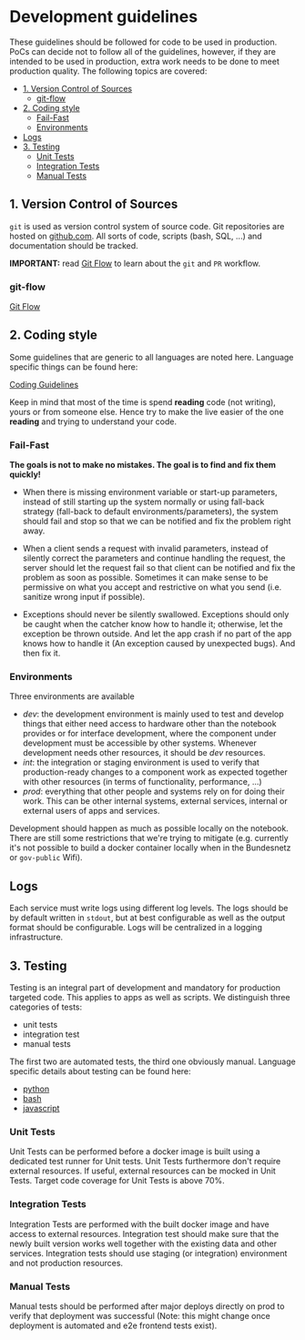 # Development guidelines

These guidelines should be followed for code to be used in production. PoCs can decide not to follow all of the guidelines, however, if they are intended to be used in production, extra work needs to be done to meet production quality.
The following topics are covered:

- [1. Version Control of Sources](#1-version-control-of-sources)
  - [git-flow](#git-flow)
- [2. Coding style](#2-coding-style)
  - [Fail-Fast](#fail-fast)
  - [Environments](#environments)
- [Logs](#logs)
- [3. Testing](#3-testing)
  - [Unit Tests](#unit-tests)
  - [Integration Tests](#integration-tests)
  - [Manual Tests](#manual-tests)

## 1. Version Control of Sources

`git` is used as version control system of source code. Git repositories are hosted on [github.com](github.com). All sorts of code, scripts (bash, SQL, ...) and documentation should be tracked.

**IMPORTANT:** read [Git Flow](GIT_FLOW.md) to learn about the `git` and `PR` workflow.

### git-flow

[Git Flow](GIT_FLOW.md)

## 2. Coding style

Some guidelines that are generic to all languages are noted here. Language specific things can be found here:

[Coding Guidelines](README.md#coding-guidelines)

Keep in mind that most of the time is spend **reading** code (not writing), yours or from someone else. Hence try to make the live easier of the one **reading** and trying to understand your code.

### Fail-Fast

**The goals is not to make no mistakes. The goal is to find and fix them quickly!**

- When there is missing environment variable or start-up parameters, instead of still starting up the system normally or using fall-back strategy (fall-back to default environments/parameters), the system should fail and stop so that we can be notified and fix the problem right away.

- When a client sends a request with invalid parameters, instead of silently correct the parameters and continue handling the request, the server should let the request fail so that client can be notified and fix the problem as soon as possible. Sometimes it can make sense to be permissive on what you accept and restrictive on what you send (i.e. sanitize wrong input if possible).

- Exceptions should never be silently swallowed. Exceptions should only be caught when the catcher know how to handle it; otherwise, let the exception be thrown outside. And let the app crash if no part of the app knows how to handle it (An exception caused by unexpected bugs). And then fix it.

### Environments

Three environments are available

- *dev*: the development environment is mainly used to test and develop things that either need access to hardware other than the notebook provides or for interface development, where the component under development must be accessible by other systems. Whenever development needs other resources, it should be *dev* resources.
- *int*: the integration or staging environment is used to verify that production-ready changes to a component work as expected together with other resources (in terms of functionality, performance, ...)
- *prod*: everything that other people and systems rely on for doing their work. This can be other internal systems, external services, internal or external users of apps and services.

Development should happen as much as possible locally on the notebook. There are still some restrictions that we're trying to mitigate (e.g. currently it's not possible to build a docker container locally when in the Bundesnetz or `gov-public` Wifi).

## Logs

Each service must write logs using different log levels. The logs should be by default written in `stdout`, but at best configurable as well as the output format should be configurable. Logs will be centralized in a logging infrastructure.

## 3. Testing

Testing is an integral part of development and mandatory for production targeted code. This applies to apps as well as scripts. We distinguish three categories of tests:

- unit tests
- integration test
- manual tests

The first two are automated tests, the third one obviously manual. Language specific details about testing can be found here:

- [python](PYTHON.md#9-unit-testing-frameworks)
- [bash](BASH.md#4-unit-tests--shellspec)
- [javascript](JAVASCRIPT.md#testing)

### Unit Tests

Unit Tests can be performed before a docker image is built using a dedicated test runner for Unit tests. Unit Tests furthermore don't require external resources. If useful, external resources can be mocked in Unit Tests. Target code coverage for Unit Tests is above 70%.

### Integration Tests

Integration Tests are performed with the built docker image and have access to external resources. Integration test should make sure that the newly built version works well together with the existing data and other services. Integration tests should use staging (or integration) environment and not production resources.

### Manual Tests

Manual tests should be performed after major deploys directly on prod to verify that deployment was successful (Note: this might change once deployment is automated and e2e frontend tests exist).

